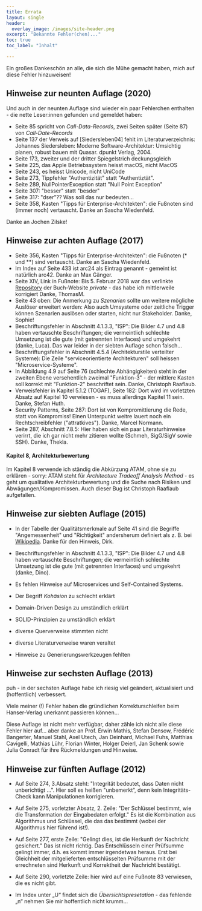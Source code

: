 ```yaml
---
title: Errata
layout: single
header:
  overlay_image: /images/site-header.png
excerpt: "Bekannte Fehler(chen)..."
toc: true
toc_label: "Inhalt"

---
```



Ein großes Dankeschön an alle, die sich die Mühe gemacht haben, mich auf diese
Fehler hinzuweisen!

## Hinweise zur neunten Auflage (2020)

Und auch in der neunten Auflage sind wieder ein paar Fehlerchen enthalten - die nette Leser:innen gefunden und gemeldet haben:

* Seite 85 spricht von _Call-Data-Records_, zwei Seiten später (Seite 87) von _Call-Date-Records_ 
* Seite 137 der Verweis auf [Siedersleben04] fehlt im Literaturverzeichnis: Johannes Siedersleben: Moderne Software-Architektur: Umsichtig planen, robust bauen mit Quasar. dpunkt Verlag, 2004.
* Seite 173, zweiter und der dritter Spiegelstrich deckungsgleich
* Seite 225, das Apple Betriebssystem heisst macOS, nicht MacOS
* Seite 243, es heisst Unicode, nicht UniCode
* Seite 273, Tippfehler "Authentizität" statt "Authentiztät".
* Seite 289, NullPointerException statt "Null Point Exception"
* Seite 307: "besser" statt "besder"
* Seite 317: "dser"?? Was soll das nur bedeuten...
* Seite 358, Kasten "Tipps für Enterprise-Architekten": die Fußnoten sind (immer noch) vertauscht. Danke an Sascha Wiedenfeld. 

Danke an Jochen Zilske!

## Hinweise zur achten Auflage (2017)

* Seite 356, Kasten "Tipps für Enterprise-Architekten": die Fußnoten (* und **) sind vertauscht. Danke an Sascha Wiedenfeld. 
* Im Index auf Seite 433 ist arc24 als Eintrag genannt - gemeint ist natürlich arc42. Danke an Max Gänger.
* Seite XIV, Link in Fußnote: Bis 5. Februar 2018 war das verlinkte
[Repository](https://github.com/gernotstarke/esabuch.de-site)
der Buch-Website _private_ - das habe ich mittlerweile korrigiert Danke, ThomasM.
* Seite 43 oben: Die Anmerkung zu _Szenarien_ sollte um weitere mögliche Auslöser erweitert werden: Also auch Umsysteme oder zeitliche Trigger
können Szenarien auslösen oder starten, nicht nur Stakeholder. Danke, Sophie!
* Beschriftungsfehler in Abschnitt 4.1.3.3, "ISP": Die Bilder 4.7 und 4.8 haben vertauschte Beschriftungen; die vermeintlich schlechte Umsetzung ist die gute (mit getrennten Interfaces) und umgekehrt (danke, Luca). Das war leider in der siebten Auflage schon falsch...
* Beschriftungsfehler in Abschnitt 4.5.4 (Architekturstile verteilter Systeme): Die Zeile "serviceorientierte Architekturen" soll heissen "Microservice-Systeme".
* In Abbildung 4.9 auf Seite 76 (schlechte Abhängigkeiten) steht in der zweiten Ebene versehentlich zweimal "Funktion-3" - der mittlere Kasten soll korrekt mit "Funktion-2" beschriftet sein. Danke, Christoph Raaflaub.
* Verweisfehler in Kapitel 5.1.2 (TOGAF), Seite 182: Dort wird im vorletzten Absatz auf Kapitel 10 verwiesen - es muss allerdings Kapitel 11 sein. Danke, Stefan Huth.
* Security Patterns, Seite 287: Dort ist von Kompromittierung die Rede, statt von Kompromiss! Einen Unterpunkt weitre lauert noch ein Rechtschreibfehler ("attratkives"). Danke, Marcel Normann.
* Seite 287, Abschnitt 7.8.5: Hier haben sich ein paar Literaturhinweise verirrt, die ich gar nicht mehr zitieren wollte (Schmeh, SigG/SigV sowie SSH). Danke, Thekla.

#### Kapitel 8, Architekturbewertung

Im Kapitel 8 verwende ich ständig die Abkürzung ATAM, ohne sie zu erklären - sorry:
ATAM steht für _Architecture Tradeoff Analysis Method_ - es geht um qualitative
Architekturbewertung und die Suche nach Risiken und Abwägungen/Kompromissen. Auch dieser Bug ist Christoph Raaflaub aufgefallen.


## Hinweise zur siebten Auflage (2015)

* In der Tabelle der Qualitätsmerkmale auf Seite 41 sind die Begriffe "Angemessenheit" und "Richtigkeit" andersherum definiert als z. B. bei [Wikipedia](https://de.wikipedia.org/wiki/ISO/IEC_9126). Danke für den Hinweis, Dirk.
* Beschriftungsfehler in Abschnitt 4.1.3.3, "ISP": Die Bilder 4.7 und 4.8 haben vertauschte Beschriftungen; die vermeintlich schlechte Umsetzung ist die gute (mit getrennten Interfaces) und umgekehrt (danke, Dino).

* Es fehlen Hinweise auf Microservices und Self-Contained Systems.
* Der Begriff _Kohäsion_ zu schlecht erklärt
* Domain-Driven Design zu umständlich erklärt
* SOLID-Prinzipien zu umständlich erklärt
* diverse Querverweise stimmten nicht
* diverse Literaturverweise waren veraltet
* Hinweise zu Generierungswerkzeugen fehlten


## Hinweise zur sechsten Auflage (2013)
puh - in der sechsten Auflage habe ich riesig viel geändert, aktualisiert und (hoffentlich) verbessert.

Viele meiner (!) Fehler haben die gründlichen Korrekturschleifen beim
Hanser-Verlag unerkannt passieren können...

Diese Auflage ist nicht mehr verfügbar, daher zähle ich nicht alle
diese Fehler hier auf... aber danke an Prof. Erwin Mathis,
Stefan Densow, Frédéric Bangerter, Manuel Stahl, Axel Utech, Jan Deinhard,
Michael Fuhs, Matthias Cavigelli, Mathias Lühr, Florian Winter,
Holger Deierl, Jan Schenk sowie Julia Conradt für ihre Rückmeldungen
und Hinweise.


## Hinweise zur fünften Auflage (2012)

* Auf Seite 274, 3.Absatz steht: "Integrität bedeutet, dass Daten nicht unberichtigt ...". Hier soll es heißen "unbemerkt“, denn kein Integritäts-Check kann Manipulationen korrigieren.
* Auf Seite 275, vorletzter Absatz, 2. Zeile: "Der Schlüssel bestimmt, wie die Transformation der Eingabedaten erfolgt." Es ist die Kombination aus Algorithmus und Schlüssel, die das das bestimmt (wobei der Algorithmus hier führend ist!).
* Auf Seite 277, erste Zeile: "Gelingt dies, ist die Herkunft der Nachricht gesichert." Das ist nicht richtig. Das Entschlüsseln einer Prüfsumme gelingt immer, d.h. es kommt immer irgendetwas heraus. Erst bei Gleichheit der mitgelieferten entschlüsselten Prüfsumme mit der errechneten sind Herkunft und Korrektheit der Nachricht bestätigt.
* Auf Seite 290, vorletzte Zeile: hier wird auf eine Fußnote 83 verwiesen, die es nicht gibt.

* Im Index unter „U“ findet sich die _Übersichtspresetation_ - das fehlende „n“ nehmen Sie mir hoffentlich nicht krumm...
